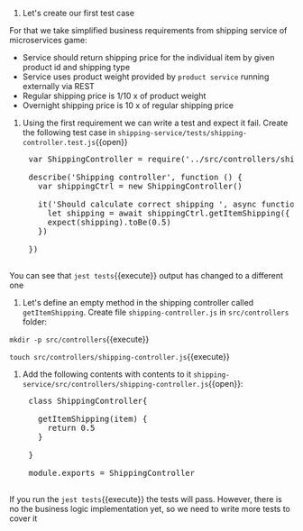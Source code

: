   1. Let's create our first test case

  For that we take simplified business requirements from shipping service of microservices game:

  * Service should return shipping price for the individual item by given product id and shipping type
  * Service uses product weight provided by `product service` running externally via REST
  * Regular shipping price is 1/10 x of product weight
  * Overnight shipping price is 10 x of regular shipping price

  1. Using the first requirement we can write a test and expect it fail. Create the following test case in `shipping-service/tests/shipping-controller.test.js`{{open}}

  <pre class="file hljs js" data-filename="shipping-service/tests/shipping-controller.test.js" data-target="append">
    var ShippingController = require('../src/controllers/shipping-controller')

    describe('Shipping controller', function () {
      var shippingCtrl = new ShippingController()

      it('Should calculate correct shipping ', async function () {
        let shipping = await shippingCtrl.getItemShipping({ id: 1, type: 'standard' })
        expect(shipping).toBe(0.5)
      })

    })
  </pre>

  You can see that `jest tests`{{execute}} output has changed to a different one

  1. Let's define an empty method in the shipping controller called `getItemShipping`. Create file `shipping-controller.js` in  `src/controllers` folder:

  `mkdir -p src/controllers`{{execute}}

  `touch src/controllers/shipping-controller.js`{{execute}}

  1. Add the following contents with contents to it `shipping-service/src/controllers/shipping-controller.js`{{open}}:

  <pre class="file hljs js" data-filename="shipping-service/src/controllers/shipping-controller.js" data-target="replace">
    class ShippingController{

      getItemShipping(item) {
        return 0.5
      }

    }

    module.exports = ShippingController
  </pre>

  If you run the `jest tests`{{execute}} the tests will pass. However, there is no the business logic implementation yet, so we need to write more tests to cover it
